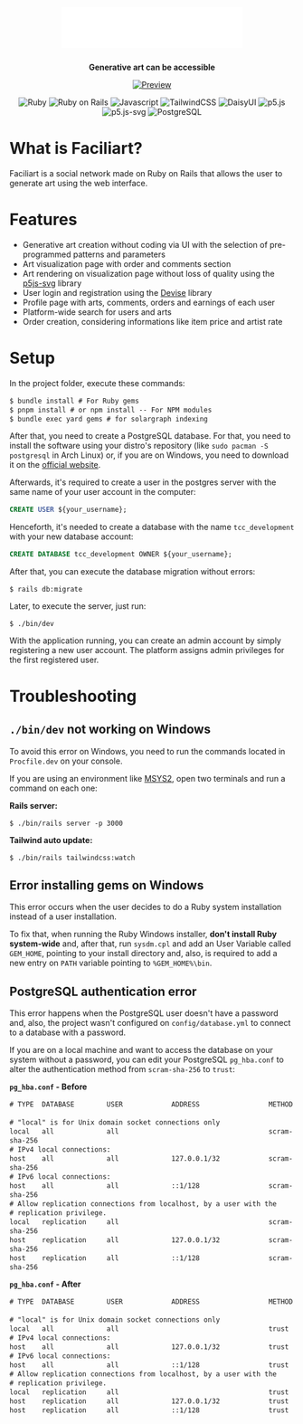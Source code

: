 <div align="center">
<img src="app/assets/images/brand.svg" alt="Faciliart" height="72">
<p style="font-size:22px"></p>
<p><strong>Generative art can be accessible</strong></p>

<div align="center">
  
  [![Preview](https://img.shields.io/badge/Preview-430098?style=for-the-badge&logo=heroku&logoColor=white)](https://facili.art)

</div>

<div align="center">
  
![Ruby](https://img.shields.io/badge/Ruby-3.2.2-444444?style=for-the-badge&logo=ruby&labelColor=CC342D)
![Ruby on Rails](https://img.shields.io/badge/Rails-7.0.4-444444?style=for-the-badge&logo=rubyonrails&labelColor=D30001)
![Javascript](https://img.shields.io/badge/Javascript-F7DF1E?style=for-the-badge&logo=javascript&logoColor=black)
![TailwindCSS](https://img.shields.io/badge/TailwindCSS-3.3.3-444444?style=for-the-badge&logo=tailwindcss&logoColor=white&labelColor=06B6D4)
![DaisyUI](https://img.shields.io/badge/DaisyUI-2.51.5-444444?style=for-the-badge&logo=daisyui&labelColor=5A0EF8)
![p5.js](https://img.shields.io/badge/p5.js-1.6.0-444444?style=for-the-badge&logo=processingfoundation&labelColor=006699)
![p5.js-svg](https://img.shields.io/badge/p5.js_svg-1.5.1-444444?style=for-the-badge&logo=processingfoundation&labelColor=006699)
![PostgreSQL](https://img.shields.io/badge/PostgreSQL-4169E1?style=for-the-badge&logo=postgresql&logoColor=white)

</div>

</div>

# What is Faciliart?

Faciliart is a social network made on Ruby on Rails that allows the user to generate art using the web interface.

# Features

* Generative art creation without coding via UI with the selection of pre-programmed patterns and parameters
* Art visualization page with order and comments section
* Art rendering on visualization page without loss of quality using the [p5js-svg](https://github.com/zenozeng/p5.js-svg) library
* User login and registration using the [Devise](https://github.com/heartcombo/devise) library
* Profile page with arts, comments, orders and earnings of each user
* Platform-wide search for users and arts
* Order creation, considering informations like item price and artist rate

# Setup

In the project folder, execute these commands:

```console
$ bundle install # For Ruby gems
$ pnpm install # or npm install -- For NPM modules
$ bundle exec yard gems # for solargraph indexing
```

After that, you need to create a PostgreSQL database. For that, you need to install the software using your distro's repository (like `sudo pacman -S postgresql` in Arch Linux) or, if you are on Windows, you need to download it on the [official website](https://www.postgresql.org/download/).

Afterwards, it's required to create a user in the postgres server with the same name of your user account in the computer:

```sql
CREATE USER ${your_username};
```

Henceforth, it's needed to create a database with the name `tcc_development` with your new database account:

```sql
CREATE DATABASE tcc_development OWNER ${your_username};
```

After that, you can execute the database migration without errors:
```console
$ rails db:migrate
```

Later, to execute the server, just run:

```console
$ ./bin/dev
```

With the application running, you can create an admin account by simply registering a new user account. The platform assigns admin privileges for the first registered user.

# Troubleshooting

## `./bin/dev` not working on Windows

To avoid this error on Windows, you need to run the commands located in `Procfile.dev` on your console.

If you are using an environment like [MSYS2](https://www.msys2.org/), open two terminals and run a command on each one:

**Rails server:**
```console
$ ./bin/rails server -p 3000
```
**Tailwind auto update:**
```console
$ ./bin/rails tailwindcss:watch
```

## Error installing gems on Windows

This error occurs when the user decides to do a Ruby system installation instead of a user installation.

To fix that, when running the Ruby Windows installer, **don't install Ruby system-wide** and, after that, run `sysdm.cpl` and add an User Variable called `GEM_HOME`, pointing to your install directory and, also, is required to add a new entry on `PATH` variable pointing to `%GEM_HOME%\bin`.

## PostgreSQL authentication error

This error happens when the PostgreSQL user doesn't have a password and, also, the project wasn't configured on `config/database.yml` to connect to a database with a password.

If you are on a local machine and want to access the database on your system without a password, you can edit your PostgreSQL `pg_hba.conf` to alter the authentication method from `scram-sha-256` to `trust`:

**`pg_hba.conf` - Before**
```
# TYPE  DATABASE        USER            ADDRESS                 METHOD

# "local" is for Unix domain socket connections only
local   all             all                                     scram-sha-256
# IPv4 local connections:
host    all             all             127.0.0.1/32            scram-sha-256
# IPv6 local connections:
host    all             all             ::1/128                 scram-sha-256
# Allow replication connections from localhost, by a user with the
# replication privilege.
local   replication     all                                     scram-sha-256
host    replication     all             127.0.0.1/32            scram-sha-256
host    replication     all             ::1/128                 scram-sha-256
```
**`pg_hba.conf` - After**
```
# TYPE  DATABASE        USER            ADDRESS                 METHOD

# "local" is for Unix domain socket connections only
local   all             all                                     trust
# IPv4 local connections:
host    all             all             127.0.0.1/32            trust
# IPv6 local connections:
host    all             all             ::1/128                 trust
# Allow replication connections from localhost, by a user with the
# replication privilege.
local   replication     all                                     trust
host    replication     all             127.0.0.1/32            trust
host    replication     all             ::1/128                 trust
```

